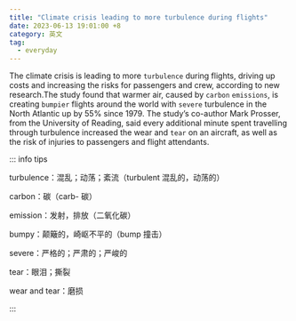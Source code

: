 ```yaml
---
title: "Climate crisis leading to more turbulence during flights"
date: 2023-06-13 19:01:00 +8
category: 英文
tag:
  - everyday
---
```


The climate crisis is leading to more `turbulence` during flights, driving up costs and increasing the risks for passengers and crew, according to new research.The study found that warmer air, caused by `carbon` `emissions`, is creating `bumpier` flights around the world with `severe` turbulence in the North Atlantic up by 55% since 1979. The study’s co-author Mark Prosser, from the University of Reading, said every additional minute spent travelling through turbulence increased the wear and `tear` on an aircraft, as well as the risk of injuries to passengers and flight attendants.

::: info tips

turbulence：混乱；动荡；紊流（turbulent 混乱的，动荡的）

carbon：碳（carb- 碳）

emission：发射，排放（二氧化碳）

bumpy：颠簸的，崎岖不平的（bump 撞击）

severe：严格的；严肃的；严峻的

tear：眼泪；撕裂

wear and tear：磨损

:::
